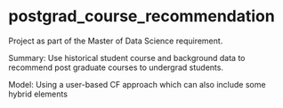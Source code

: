 # postgrad_course_recommendation
Project as part of the Master of Data Science requirement.

Summary:
Use historical student course and background data to recommend post graduate courses to undergrad students.

Model:
Using a user-based CF approach which can also include some hybrid elements
